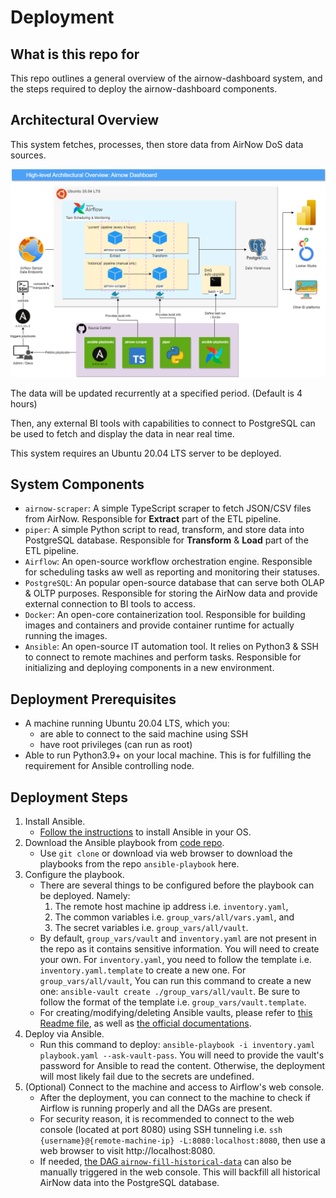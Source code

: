 # Deployment

## What is this repo for

This repo outlines a general overview of the airnow-dashboard system, and the steps required to deploy the airnow-dashboard components.

## Architectural Overview

This system fetches, processes, then store data from AirNow DoS data sources.

![Architectural Diagram](airnow-dashboard-overview.drawio.png)

The data will be updated recurrently at a specified period. (Default is 4 hours)

Then, any external BI tools with capabilities to connect to PostgreSQL can be used to fetch and display the data in near real time.

This system requires an Ubuntu 20.04 LTS server to be deployed. 

## System Components

- `airnow-scraper`: A simple TypeScript scraper to fetch JSON/CSV files from AirNow. Responsible for **Extract** part of the ETL pipeline.
- `piper`: A simple Python script to read, transform, and store data into PostgreSQL database. Responsible for **Transform** & **Load** part of the ETL pipeline.
- `Airflow`: An open-source workflow orchestration engine. Responsible for scheduling tasks aw well as reporting and monitoring their statuses.
- `PostgreSQL`: An popular open-source database that can serve both OLAP & OLTP purposes. Responsible for storing the AirNow data and provide external connection to BI tools to access.
- `Docker`: An open-core containerization tool. Responsible for building images and containers and provide container runtime for actually running the images.
- `Ansible`: An open-source IT automation tool. It relies on Python3 & SSH to connect to remote machines and perform tasks. Responsible for initializing and deploying components in a new environment.

## Deployment Prerequisites

- A machine running Ubuntu 20.04 LTS, which you:
  - are able to connect to the said machine using SSH
  - have root privileges (can run as root)
- Able to run Python3.9+ on your local machine. This is for fulfilling the requirement for Ansible controlling node. 

## Deployment Steps

1. Install Ansible.
   - [Follow the instructions](https://docs.ansible.com/ansible/latest/installation_guide/intro_installation.html) to install Ansible in your OS.
2. Download the Ansible playbook from [code repo](https://github.com/airnow-dashboard/ansible-playbooks).
   - Use `git clone` or download via web browser to download the playbooks from the repo `ansible-playbook` here.
3. Configure the playbook.
   - There are several things to be configured before the playbook can be deployed. Namely:
     1. The remote host machine ip address i.e. `inventory.yaml`,
     2. The common variables i.e. `group_vars/all/vars.yaml`, and
     3. The secret variables i.e. `group_vars/all/vault`.
   - By default, `group_vars/vault` and `inventory.yaml` are not present in the repo as it contains sensitive information. You will need to create your own. For `inventory.yaml`, you need to follow the template i.e. `inventory.yaml.template` to create a new one. For `group_vars/all/vault`, You can run this command to create a new one: `ansible-vault create ./group_vars/all/vault`. Be sure to follow the format of the template i.e. `group_vars/vault.template`.
   - For creating/modifying/deleting Ansible vaults, please refer to [this Readme file](https://github.com/airnow-dashboard/ansible-playbooks#readme), as well as [the official documentations](https://docs.ansible.com/ansible/2.8/user_guide/vault.html).
4. Deploy via Ansible.
   - Run this command to deploy: `ansible-playbook -i inventory.yaml playbook.yaml --ask-vault-pass`. You will need to provide the vault's password for Ansible to read the content. Otherwise, the deployment will most likely fail due to the secrets are undefined.
5. (Optional) Connect to the machine and access to Airflow's web console.
   - After the deployment, you can connect to the machine to check if Airflow is running properly and all the DAGs are present.
   - For security reason, it is recommended to connect to the web console (located at port 8080) using SSH tunneling i.e. `ssh {username}@{remote-machine-ip} -L:8080:localhost:8080`, then use a web browser to visit http://localhost:8080.
   - If needed, [the DAG `airnow-fill-historical-data`](https://github.com/airnow-dashboard/airflow-dags/blob/master/airnow-fill-historical-data.py) can also be manually triggered in the web console. This will backfill all historical AirNow data into the PostgreSQL database.